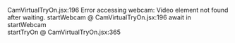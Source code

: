 CamVirtualTryOn.jsx:196 Error accessing webcam: Video element not found after waiting.
startWebcam	@	CamVirtualTryOn.jsx:196
await in startWebcam		
startTryOn	@	CamVirtualTryOn.jsx:365
